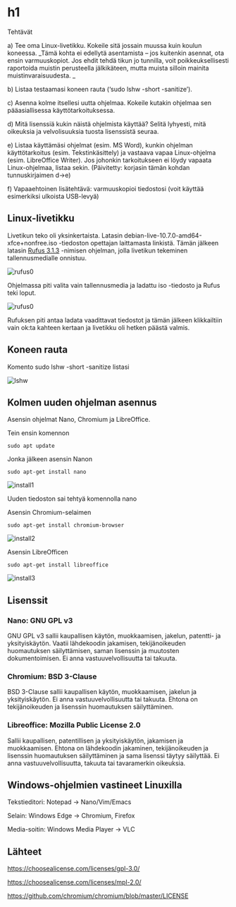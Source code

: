 # h1

Tehtävät

a) Tee oma Linux-livetikku. Kokeile sitä jossain muussa kuin koulun koneessa. _Tämä kohta ei edellytä asentamista – jos kuitenkin asennat, ota ensin varmuuskopiot. Jos ehdit tehdä tikun jo tunnilla, voit poikkeuksellisesti raportoida muistin perusteella jälkikäteen, mutta muista silloin mainita muistinvaraisuudesta.
_

b) Listaa testaamasi koneen rauta (‘sudo lshw -short -sanitize’).

c) Asenna kolme itsellesi uutta ohjelmaa. Kokeile kutakin ohjelmaa sen pääasiallisessa käyttötarkoituksessa.

d) Mitä lisenssiä kukin näistä ohjelmista käyttää? Selitä lyhyesti, mitä oikeuksia ja velvolisuuksia tuosta lisenssistä seuraa.

e) Listaa käyttämäsi ohjelmat (esim. MS Word), kunkin ohjelman käyttötarkoitus (esim. Tekstinkäsittely) ja vastaava vapaa Linux-ohjelma (esim. LibreOffice Writer). Jos johonkin 
tarkoitukseen ei löydy vapaata Linux-ohjelmaa, listaa sekin. (Päivitetty: korjasin tämän kohdan tunnuskirjaimen d->e)

f) Vapaaehtoinen lisätehtävä: varmuuskopioi tiedostosi (voit käyttää esimerkiksi ulkoista USB-levyä)


## Linux-livetikku

Livetikun teko oli yksinkertaista. Latasin debian-live-10.7.0-amd64-xfce+nonfree.iso -tiedoston opettajan laittamasta linkistä. Tämän jälkeen latasin [Rufus 3.1.3](https://rufus.ie/) -nimisen ohjelman, jolla livetikun tekeminen tallennusmedialle onnistuu.

![rufus0](/images/h1/rufus0.png)

Ohjelmassa piti valita vain tallennusmedia ja ladattu iso -tiedosto ja Rufus teki loput.

![rufus0](/images/h1/rufus1.png)

Rufuksen piti antaa ladata vaadittavat tiedostot ja tämän jälkeen klikkailtiin vain ok:ta kahteen kertaan ja livetikku oli hetken päästä valmis.


## Koneen rauta

Komento sudo lshw -short -sanitize listasi

![lshw](/images/h1/lshw.png)


## Kolmen uuden ohjelman asennus

Asensin ohjelmat Nano, Chromium ja LibreOffice.

Tein ensin komennon
```
sudo apt update
```

Jonka jälkeen asensin Nanon
```
sudo apt-get install nano
```

![install1](/images/h1/install1.png)

Uuden tiedoston sai tehtyä komennolla nano

Asensin Chromium-selaimen
```
sudo apt-get install chromium-browser
```

![install2](/images/h1/install2.png)

Asensin LibreOfficen
```
sudo apt-get install libreoffice
```

![install3](/images/h1/install3.png)


## Lisenssit

### Nano: GNU GPL v3

GNU GPL v3 sallii kaupallisen käytön, muokkaamisen, jakelun, patentti- ja yksityiskäytön. Vaatii lähdekoodin jakamisen, tekijänoikeuden huomautuksen säilyttämisen, saman lisenssin ja muutosten dokumentoimisen. Ei anna vastuuvelvollisuutta tai takuuta.

### Chromium: BSD 3-Clause

BSD 3-Clause sallii kaupallisen käytön, muokkaamisen, jakelun ja yksityiskäytön. Ei anna vastuuvelvollisuutta tai takuuta. Ehtona on tekijänoikeuden ja lisenssin huomautuksen säilyttäminen.

### Libreoffice: Mozilla Public License 2.0

Sallii kaupallisen, patentillisen ja yksityiskäytön, jakamisen ja muokkaamisen. Ehtona on lähdekoodin jakaminen, tekijänoikeuden ja lisenssin huomautuksen säilyttäminen ja sama lisenssi täytyy säilyttää. Ei anna vastuuvelvollisuutta, takuuta tai tavaramerkin oikeuksia.


## Windows-ohjelmien vastineet Linuxilla

Tekstieditori: Notepad -> Nano/Vim/Emacs

Selain: Windows Edge -> Chromium, Firefox

Media-soitin: Windows Media Player -> VLC


## Lähteet 

https://choosealicense.com/licenses/gpl-3.0/

https://choosealicense.com/licenses/mpl-2.0/

https://github.com/chromium/chromium/blob/master/LICENSE
